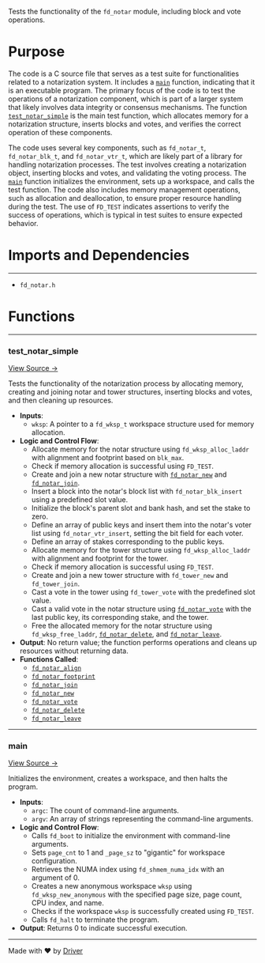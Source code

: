 <!--------------------------------------------------------------------------------->
<!-- IMPORTANT: This file is auto-generated by Driver (https://driver.ai). -------->
<!-- Manual edits may be overwritten on future commits. --------------------------->
<!--------------------------------------------------------------------------------->

Tests the functionality of the `fd_notar` module, including block and vote operations.

# Purpose
The code is a C source file that serves as a test suite for functionalities related to a notarization system. It includes a [`main`](<#main>) function, indicating that it is an executable program. The primary focus of the code is to test the operations of a notarization component, which is part of a larger system that likely involves data integrity or consensus mechanisms. The function [`test_notar_simple`](<#test_notar_simple>) is the main test function, which allocates memory for a notarization structure, inserts blocks and votes, and verifies the correct operation of these components.

The code uses several key components, such as `fd_notar_t`, `fd_notar_blk_t`, and `fd_notar_vtr_t`, which are likely part of a library for handling notarization processes. The test involves creating a notarization object, inserting blocks and votes, and validating the voting process. The [`main`](<#main>) function initializes the environment, sets up a workspace, and calls the test function. The code also includes memory management operations, such as allocation and deallocation, to ensure proper resource handling during the test. The use of `FD_TEST` indicates assertions to verify the success of operations, which is typical in test suites to ensure expected behavior.
# Imports and Dependencies

---
- `fd_notar.h`


# Functions

---
### test\_notar\_simple<!-- {{#callable:test_notar_simple}} -->
[View Source →](<../../../../../src/choreo/notar/test_notar.c#L3>)

Tests the functionality of the notarization process by allocating memory, creating and joining notar and tower structures, inserting blocks and votes, and then cleaning up resources.
- **Inputs**:
    - `wksp`: A pointer to a `fd_wksp_t` workspace structure used for memory allocation.
- **Logic and Control Flow**:
    - Allocate memory for the notar structure using `fd_wksp_alloc_laddr` with alignment and footprint based on `blk_max`.
    - Check if memory allocation is successful using `FD_TEST`.
    - Create and join a new notar structure with [`fd_notar_new`](<fd_notar.c.md#fd_notar_new>) and [`fd_notar_join`](<fd_notar.c.md#fd_notar_join>).
    - Insert a block into the notar's block list with `fd_notar_blk_insert` using a predefined slot value.
    - Initialize the block's parent slot and bank hash, and set the stake to zero.
    - Define an array of public keys and insert them into the notar's voter list using `fd_notar_vtr_insert`, setting the bit field for each voter.
    - Define an array of stakes corresponding to the public keys.
    - Allocate memory for the tower structure using `fd_wksp_alloc_laddr` with alignment and footprint for the tower.
    - Check if memory allocation is successful using `FD_TEST`.
    - Create and join a new tower structure with `fd_tower_new` and `fd_tower_join`.
    - Cast a vote in the tower using `fd_tower_vote` with the predefined slot value.
    - Cast a valid vote in the notar structure using [`fd_notar_vote`](<fd_notar.c.md#fd_notar_vote>) with the last public key, its corresponding stake, and the tower.
    - Free the allocated memory for the notar structure using `fd_wksp_free_laddr`, [`fd_notar_delete`](<fd_notar.c.md#fd_notar_delete>), and [`fd_notar_leave`](<fd_notar.c.md#fd_notar_leave>).
- **Output**: No return value; the function performs operations and cleans up resources without returning data.
- **Functions Called**:
    - [`fd_notar_align`](<fd_notar.h.md#fd_notar_align>)
    - [`fd_notar_footprint`](<fd_notar.h.md#fd_notar_footprint>)
    - [`fd_notar_join`](<fd_notar.c.md#fd_notar_join>)
    - [`fd_notar_new`](<fd_notar.c.md#fd_notar_new>)
    - [`fd_notar_vote`](<fd_notar.c.md#fd_notar_vote>)
    - [`fd_notar_delete`](<fd_notar.c.md#fd_notar_delete>)
    - [`fd_notar_leave`](<fd_notar.c.md#fd_notar_leave>)


---
### main<!-- {{#callable:main}} -->
[View Source →](<../../../../../src/choreo/notar/test_notar.c#L41>)

Initializes the environment, creates a workspace, and then halts the program.
- **Inputs**:
    - `argc`: The count of command-line arguments.
    - `argv`: An array of strings representing the command-line arguments.
- **Logic and Control Flow**:
    - Calls `fd_boot` to initialize the environment with command-line arguments.
    - Sets `page_cnt` to 1 and `_page_sz` to "gigantic" for workspace configuration.
    - Retrieves the NUMA index using `fd_shmem_numa_idx` with an argument of 0.
    - Creates a new anonymous workspace `wksp` using `fd_wksp_new_anonymous` with the specified page size, page count, CPU index, and name.
    - Checks if the workspace `wksp` is successfully created using `FD_TEST`.
    - Calls `fd_halt` to terminate the program.
- **Output**: Returns 0 to indicate successful execution.



---
Made with ❤️ by [Driver](https://www.driver.ai/)